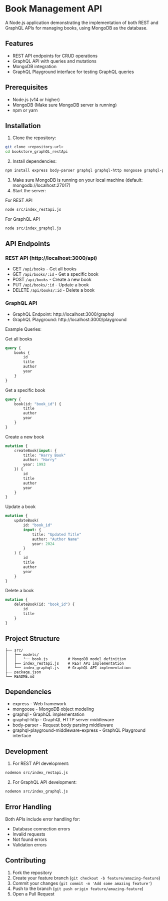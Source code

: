 # Book Management API

A Node.js application demonstrating the implementation of both REST and GraphQL APIs for managing books, using MongoDB as the database.

## Features

- REST API endpoints for CRUD operations
- GraphQL API with queries and mutations
- MongoDB integration
- GraphQL Playground interface for testing GraphQL queries

## Prerequisites

- Node.js (v14 or higher)
- MongoDB (Make sure MongoDB server is running)
- npm or yarn

## Installation

1. Clone the repository:
```sh
git clone <repository-url>
cd bookstore_graphQL_restApi
```
2. Install dependencies:
```sh
npm install express body-parser graphql graphql-http mongoose graphql-playground-middleware-express
```
3. Make sure MongoDB is running on your local machine (default: mongodb://localhost:27017)
4. Start the server:

For REST API
```sh
node src/index_restapi.js
```
For GraphQL API
```sh
node src/index_graphql.js
```
## API Endpoints

### REST API (http://localhost:3000/api)

- GET `/api/books` - Get all books
- GET `/api/books/:id` - Get a specific book
- POST `/api/books` - Create a new book
- PUT `/api/books/:id` - Update a book
- DELETE `/api/books/:id` - Delete a book

### GraphQL API

- GraphQL Endpoint: http://localhost:3000/graphql
- GraphQL Playground: http://localhost:3000/playground

Example Queries:

Get all books
```graphql
query {
    books {
        id
        title
        author
        year
    }
}
```
Get a specific book
```graphql
query {
    book(id: "book_id") {
        title
        author
        year
    }
}
```
Create a new book
```graphql
mutation {
    createBook(input: {
        title: "Harry Book"
        author: "Harry"
        year: 1993
    }) {
        id
        title
        author
        year
    }
}
```
Update a book
```graphql
mutation {
    updateBook(
        id: "book_id"
        input: {
            title: "Updated Title"
            author: "Author Name"
            year: 2024
        }
    ) {
        id
        title
        author
        year
    }
}
```
Delete a book
```graphql
mutation {
    deleteBook(id: "book_id") {
        id
        title
    }
}
```
## Project Structure

```
├── src/
│   ├── models/
│   │   └── book.js         # MongoDB model definition
│   ├── index_restapi.js    # REST API implementation
│   └── index_graphql.js    # GraphQL API implementation
├── package.json
└── README.md
```

## Dependencies

- express - Web framework
- mongoose - MongoDB object modeling
- graphql - GraphQL implementation
- graphql-http - GraphQL HTTP server middleware
- body-parser - Request body parsing middleware
- graphql-playground-middleware-express - GraphQL Playground interface

## Development

1. For REST API development:
```bash
nodemon src/index_restapi.js
```

2. For GraphQL API development:
```bash
nodemon src/index_graphql.js
```

## Error Handling

Both APIs include error handling for:
- Database connection errors
- Invalid requests
- Not found errors
- Validation errors

## Contributing

1. Fork the repository
2. Create your feature branch (`git checkout -b feature/amazing-feature`)
3. Commit your changes (`git commit -m 'Add some amazing feature'`)
4. Push to the branch (`git push origin feature/amazing-feature`)
5. Open a Pull Request
